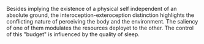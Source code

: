 Besides implying the existence of a physical self independent of an absolute ground, the interoception-exteroception distinction highlights the conflicting nature of perceiving the body and the environment. The saliency of one of them modulates the resources deployet to the other. The control of this "budget" is influenced by the quality of sleep.